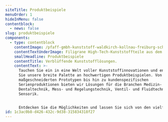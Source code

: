 ```yaml
---
siteTitle: Produktbeispiele
menuOrder: 1
hideInMenu: false
contentblock:
  - news: false
slug: produktbeispiele
components:
  - type: contentblock
    contentImage: /pfaff-gmbh-kunststoff-waldkirch-kollnau-freiburg-schwarzwald.jpg
    contentTextUnderImage: Filigrane High-Tech-Kunststoffteile aus dem Schwarzwald.
    smallHeadline: Produktbeispiele
    contentTitle: Verblüffende Kunststofflösungen.
    contentText: >-
      Tauchen Sie ein in eine Welt voller Kunststoffinnovationen und entdecken
      Sie unsere breite Palette an hochwertigen Produktbeispielen. Von
      maßgeschneiderten Prototypen bis hin zu kundenspezifischen
      Serienproduktionen bieten wir Lösungen für die Branchen Medizin- und
      Dentaltechnik, Mess- und Regelungstechnik, Ventil- und Fluidtechnik sowie
      Sensorik.


      Entdecken Sie die Möglichkeiten und lassen Sie sich von den vielfältigen Kunststoffanwendungen bei PFAFF GmbH inspirieren.
id: 1c3ac0b8-d426-432c-9d38-315834318f27
---
```


